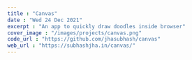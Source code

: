 ```yaml
---
title : "Canvas"
date : "Wed 24 Dec 2021"
excerpt : "An app to quickly draw doodles inside browser"
cover_image : "/images/projects/canvas.png"
code_url : "https://github.com/jhasubhash/canvas"
web_url : "https://subhashjha.in/canvas/"
--- 
```

